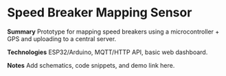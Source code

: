 # Speed Breaker Mapping Sensor

**Summary**
Prototype for mapping speed breakers using a microcontroller + GPS and uploading to a central server.

**Technologies**
ESP32/Arduino, MQTT/HTTP API, basic web dashboard.

**Notes**
Add schematics, code snippets, and demo link here.
